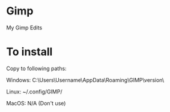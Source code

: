 # Gimp
My Gimp Edits

# To install
Copy to following paths:

Windows:
C:\Users\Username\AppData\Roaming\GIMP\version\

Linux:
~/.config/GIMP/

MacOS:
N/A (Don't use)